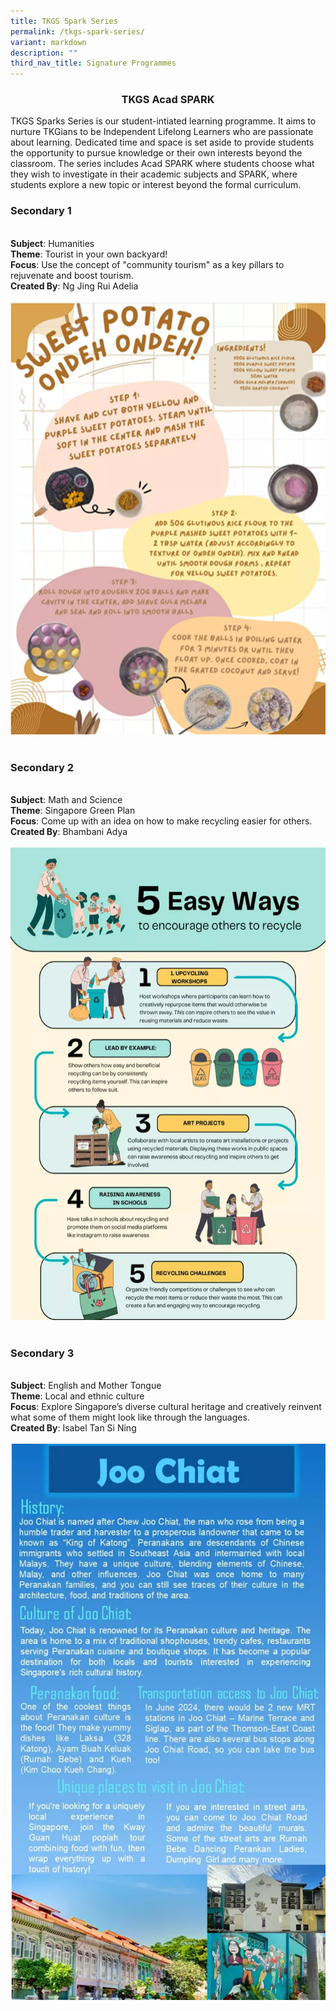 ```yaml
---
title: TKGS Spark Series
permalink: /tkgs-spark-series/
variant: markdown
description: ""
third_nav_title: Signature Programmes
---
```

<center><h3>TKGS Acad SPARK</h3></center>
<p>TKGS Sparks Series is our student-intiated learning programme. It aims to nurture TKGians to be Independent Lifelong Learners who are passionate about learning. Dedicated time and space is set aside to provide students the opportunity to pursue knowledge or their own interests beyond the classroom. The series includes Acad SPARK where students choose what they wish to investigate in their academic subjects and SPARK, where students explore a new topic or interest beyond the formal curriculum.</p>

<h3><b>Secondary 1</b></h3>
<br>
<b>Subject</b>: Humanities
<br>
<b>Theme</b>: Tourist in your own backyard! 
<br>
<b>Focus</b>: Use the concept of "community tourism" as a key pillars to rejuvenate and boost tourism.
<br>
<b>Created By</b>: Ng Jing Rui Adelia
<br>
<br>
<img src="/images/LearningTKGS/Key_school_event/s3_sweet_potato.png">
<br>
<br>
<h3><b>Secondary 2</b></h3>
<br>
<b>Subject</b>: Math and Science
<br>
<b>Theme</b>: Singapore Green Plan 
<br>
<b>Focus</b>: Come up with an idea on how to make recycling easier for others.
<br>
<b>Created By</b>: Bhambani Adya
<br>
<br>
<img src="/images/LearningTKGS/Key_school_event/s2_5_easy_way.png">
<br>
<br>
<h3><b>Secondary 3</b></h3>
<br>
<b>Subject</b>: English and Mother Tongue
<br>
<b>Theme</b>: Local and ethnic culture
<br>
<b>Focus</b>: Explore Singapore’s diverse cultural heritage and creatively reinvent what some of them might look like through the languages. 
<br>
<b>Created By</b>: Isabel Tan Si Ning
<br>
<br>
<img src="/images/LearningTKGS/Key_school_event/s1_joo_chiat.png">